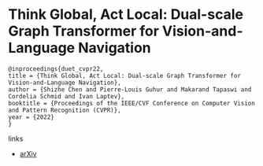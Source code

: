 # Think Global, Act Local: Dual-scale Graph Transformer for Vision-and-Language Navigation

```
@inproceedings{duet_cvpr22,
title = {Think Global, Act Local: Dual-scale Graph Transformer for Vision-and-Language Navigation},
author = {Shizhe Chen and Pierre-Louis Guhur and Makarand Tapaswi and Cordelia Schmid and Ivan Laptev},
booktitle = {Proceedings of the IEEE/CVF Conference on Computer Vision and Pattern Recognition (CVPR)},
year = {2022}
}
```

links
- [arXiv](https://arxiv.org/abs/2202.11742)
